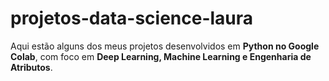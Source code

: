 # projetos-data-science-laura
Aqui estão alguns dos meus projetos desenvolvidos em **Python no Google Colab**, com foco em **Deep Learning, Machine Learning e Engenharia de Atributos**.

